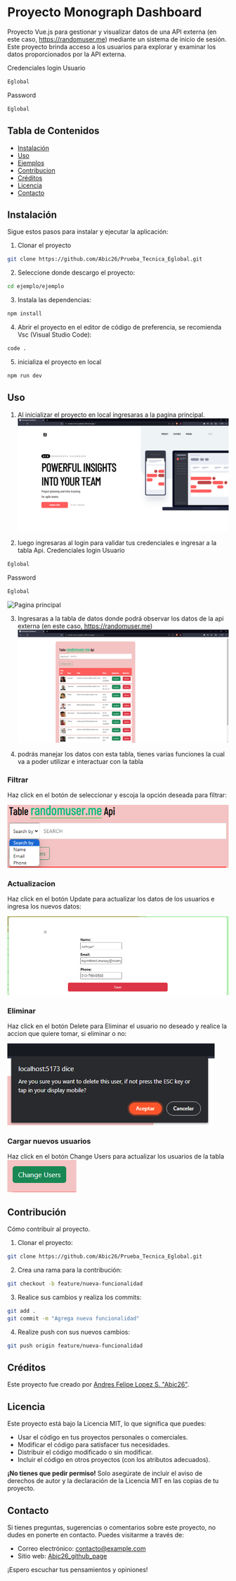 # Proyecto Monograph Dashboard

Proyecto Vue.js para gestionar y visualizar datos de una API externa (en este caso, https://randomuser.me) mediante un sistema de inicio de sesión. Este proyecto brinda acceso a los usuarios para explorar y examinar los datos proporcionados por la API externa.

Credenciales login
Usuario
```sh
Eglobal
```
Password
```sh
Eglobal
```

## Tabla de Contenidos

- [Instalación](#instalación)
- [Uso](#uso)
- [Ejemplos](#ejemplos)
- [Contribucion](#Contribución)
- [Créditos](#créditos)
- [Licencia](#licencia)
- [Contacto](#contacto)

## Instalación

Sigue estos pasos para instalar y ejecutar la aplicación:

1. Clonar el proyecto 
```sh
git clone https://github.com/Abic26/Prueba_Tecnica_Eglobal.git
```
2. Seleccione donde descargo el proyecto:
```sh
cd ejemplo/ejemplo
```
3. Instala las dependencias:
```sh
npm install
```
4. Abrir el proyecto en el editor de código de preferencia, se recomienda Vsc (Visual Studio Code):
```sh
code .
```
5. inicializa el proyecto en local
```sh
npm run dev
```
## Uso

1. Al inicializar el proyecto en local ingresaras a la pagina principal.
![Pagina principal](public/img_readme/page.png)

2. luego ingresaras al login para validar tus credenciales e ingresar a la tabla Api.
Credenciales login
Usuario
```sh
Eglobal
```
Password
```sh
Eglobal
```
![Pagina principal](public/img_readme/login.png.png)

3. Ingresaras a la tabla de datos donde podrá observar los datos de la api externa (en este caso, https://randomuser.me)
![Pagina principal](public/img_readme/tabla_api.png)

4. podrás manejar los datos con esta tabla, tienes varias funciones la cual va a poder utilizar e interactuar con la tabla

### Filtrar

Haz click en el botón de seleccionar y escoja la opción deseada para filtrar:

![Pagina principal](public/img_readme/filter.png)

### Actualizacion

Haz click en el botón Update para actualizar los datos de los usuarios e ingresa los nuevos datos:

![Pagina principal](public/img_readme/modal_update.png)

### Eliminar

Haz click en el botón Delete para Eliminar el usuario no deseado y realice la accion que quiere tomar, si eliminar o no:

![Pagina principal](public/img_readme/delete.png)

### Cargar nuevos usuarios

Haz click en el botón Change Users para actualizar los usuarios de la tabla
![Pagina principal](public/img_readme/change_users.png)

## Contribución

Cómo contribuir al proyecto.
1. Clonar el proyecto:
```sh
git clone https://github.com/Abic26/Prueba_Tecnica_Eglobal.git
```
2. Crea una rama para la contribución: 
```sh
git checkout -b feature/nueva-funcionalidad
```
3. Realice sus cambios y realiza los commits: 
```sh
git add .
git commit -m "Agrega nueva funcionalidad"
```
4. Realize push con sus nuevos cambios: 
```sh
git push origin feature/nueva-funcionalidad
```

## Créditos

Este proyecto fue creado por [Andres Felipe Lopez S. "Abic26"](https://github.com/Abic26).

## Licencia

Este proyecto está bajo la Licencia MIT, lo que significa que puedes:

- Usar el código en tus proyectos personales o comerciales.
- Modificar el código para satisfacer tus necesidades.
- Distribuir el código modificado o sin modificar.
- Incluir el código en otros proyectos (con los atributos adecuados).

**¡No tienes que pedir permiso!** Solo asegúrate de incluir el aviso de derechos de autor y la declaración de la Licencia MIT en las copias de tu proyecto.

## Contacto

Si tienes preguntas, sugerencias o comentarios sobre este proyecto, no dudes en ponerte en contacto. Puedes visitarme a través de:

- Correo electrónico: [contacto@example.com](mailto:contacto@example.com)
- Sitio web: [Abic26_github_page](https://abic26.github.io/Cv_Andres_Lopez/)

¡Espero escuchar tus pensamientos y opiniones!


